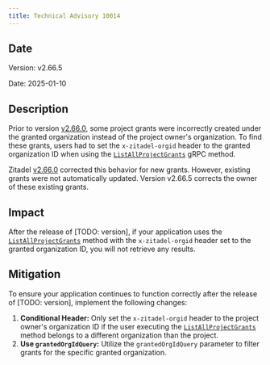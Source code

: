 ```yaml
---
title: Technical Advisory 10014
---
```


## Date

Version: v2.66.5

Date: 2025-01-10

## Description

Prior to version [v2.66.0](https://github.com/zitadel/zitadel/releases/tag/v2.66.0), some project grants were incorrectly created under the granted organization instead of the project owner's organization. To find these grants, users had to set the `x-zitadel-orgid` header to the granted organization ID when using the [`ListAllProjectGrants`](/apis/resources/mgmt/management-service-add-project-grant) gRPC method.

Zitadel [v2.66.0](https://github.com/zitadel/zitadel/releases/tag/v2.66.0) corrected this behavior for new grants. However, existing grants were not automatically updated. Version v2.66.5 corrects the owner of these existing grants.

## Impact

After the release of [TODO: version], if your application uses the [`ListAllProjectGrants`](/apis/resources/mgmt/management-service-add-project-grant) method with the `x-zitadel-orgid` header set to the granted organization ID, you will not retrieve any results.

## Mitigation

To ensure your application continues to function correctly after the release of [TODO: version], implement the following changes:

1. **Conditional Header:** Only set the `x-zitadel-orgid` header to the project owner's organization ID if the user executing the [`ListAllProjectGrants`](/apis/resources/mgmt/management-service-add-project-grant) method belongs to a different organization than the project.
2. **Use `grantedOrgIdQuery`:** Utilize the `grantedOrgIdQuery` parameter to filter grants for the specific granted organization.
